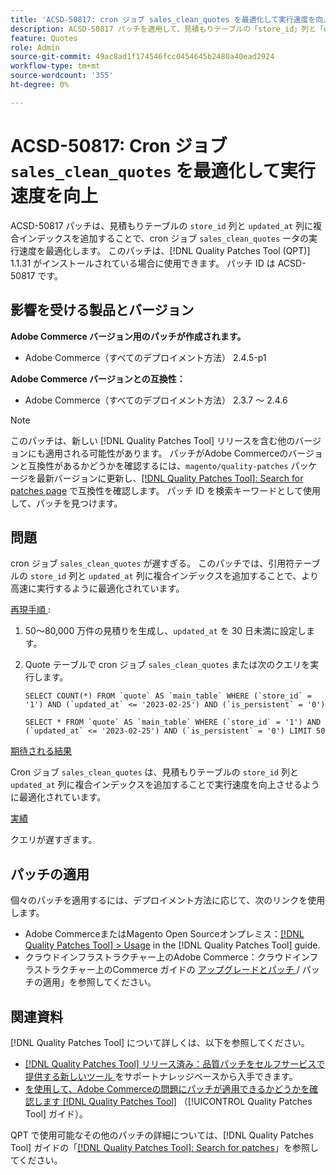 ```yaml
---
title: 'ACSD-50817: cron ジョブ sales_clean_quotes を最適化して実行速度を向上'
description: ACSD-50817 パッチを適用して、見積もりテーブルの「store_id」列と「updated_at」列に複合インデックスを追加することで、cron ジョブ「sales_clean_quotes」を最適化し、より高速に実行できるようにします。
feature: Quotes
role: Admin
source-git-commit: 49ac8ad1f174546fcc0454645b2480a40ead2924
workflow-type: tm+mt
source-wordcount: '355'
ht-degree: 0%

---
```


# ACSD-50817: Cron ジョブ `sales_clean_quotes` を最適化して実行速度を向上

ACSD-50817 パッチは、見積もりテーブルの `store_id` 列と `updated_at` 列に複合インデックスを追加することで、cron ジョブ `sales_clean_quotes` ータの実行速度を最適化します。 このパッチは、[!DNL Quality Patches Tool (QPT)] 1.1.31 がインストールされている場合に使用できます。 パッチ ID は ACSD-50817 です。

## 影響を受ける製品とバージョン

**Adobe Commerce バージョン用のパッチが作成されます。**

* Adobe Commerce（すべてのデプロイメント方法） 2.4.5-p1

**Adobe Commerce バージョンとの互換性：**

* Adobe Commerce（すべてのデプロイメント方法） 2.3.7 ～ 2.4.6

>[!NOTE]
>
>このパッチは、新しい [!DNL Quality Patches Tool] リリースを含む他のバージョンにも適用される可能性があります。 パッチがAdobe Commerceのバージョンと互換性があるかどうかを確認するには、`magento/quality-patches` パッケージを最新バージョンに更新し、[[!DNL Quality Patches Tool]: Search for patches page](https://experienceleague.adobe.com/tools/commerce-quality-patches/index.html) で互換性を確認します。 パッチ ID を検索キーワードとして使用して、パッチを見つけます。

## 問題

cron ジョブ `sales_clean_quotes` が遅すぎる。 このパッチでは、引用符テーブルの `store_id` 列と `updated_at` 列に複合インデックスを追加することで、より高速に実行するように最適化されています。

<u> 再現手順 </u>:

1. 50～80,000 万件の見積りを生成し、`updated_at` を 30 日未満に設定します。
1. Quote テーブルで cron ジョブ `sales_clean_quotes` または次のクエリを実行します。

   ```cron
   SELECT COUNT(*) FROM `quote` AS `main_table` WHERE (`store_id` = '1') AND (`updated_at` <= '2023-02-25') AND (`is_persistent` = '0')
   
   SELECT * FROM `quote` AS `main_table` WHERE (`store_id` = '1') AND (`updated_at` <= '2023-02-25') AND (`is_persistent` = '0') LIMIT 50
   ```

<u> 期待される結果 </u>

Cron ジョブ `sales_clean_quotes` は、見積もりテーブルの `store_id` 列と `updated_at` 列に複合インデックスを追加することで実行速度を向上させるように最適化されています。

<u> 実績 </u>

クエリが遅すぎます。

## パッチの適用

個々のパッチを適用するには、デプロイメント方法に応じて、次のリンクを使用します。

* Adobe CommerceまたはMagento Open Sourceオンプレミス：[[!DNL Quality Patches Tool] > Usage](https://experienceleague.adobe.com/docs/commerce-operations/tools/quality-patches-tool/usage.html) in the [!DNL Quality Patches Tool] guide.
* クラウドインフラストラクチャー上のAdobe Commerce：クラウドインフラストラクチャー上のCommerce ガイドの [ アップグレードとパッチ ](https://experienceleague.adobe.com/docs/commerce-cloud-service/user-guide/develop/upgrade/apply-patches.html)/ パッチの適用」を参照してください。

## 関連資料

[!DNL Quality Patches Tool] について詳しくは、以下を参照してください。

* [[!DNL Quality Patches Tool]  リリース済み：品質パッチをセルフサービスで提供する新しいツール ](https://experienceleague.adobe.com/en/docs/commerce-knowledge-base/kb/announcements/commerce-announcements/magento-quality-patches-released-new-tool-to-self-serve-quality-patches) をサポートナレッジベースから入手できます。
* [ を使用して、Adobe Commerceの問題にパッチが適用できるかどうかを確認します  [!DNL Quality Patches Tool]](/help/tools/quality-patches-tool/patches-available-in-qpt/check-patch-for-magento-issue-with-magento-quality-patches.md) （[!UICONTROL Quality Patches Tool] ガイド）。


QPT で使用可能なその他のパッチの詳細については、[!DNL Quality Patches Tool] ガイドの「[[!DNL Quality Patches Tool]: Search for patches](https://experienceleague.adobe.com/tools/commerce-quality-patches/index.html)」を参照してください。
